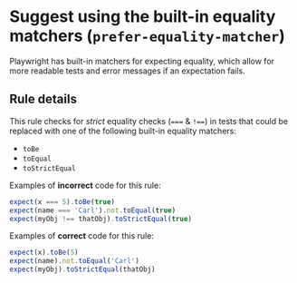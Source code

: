 # Suggest using the built-in equality matchers (`prefer-equality-matcher`)

Playwright has built-in matchers for expecting equality, which allow for more
readable tests and error messages if an expectation fails.

## Rule details

This rule checks for _strict_ equality checks (`===` & `!==`) in tests that
could be replaced with one of the following built-in equality matchers:

- `toBe`
- `toEqual`
- `toStrictEqual`

Examples of **incorrect** code for this rule:

```js
expect(x === 5).toBe(true)
expect(name === 'Carl').not.toEqual(true)
expect(myObj !== thatObj).toStrictEqual(true)
```

Examples of **correct** code for this rule:

```js
expect(x).toBe(5)
expect(name).not.toEqual('Carl')
expect(myObj).toStrictEqual(thatObj)
```
